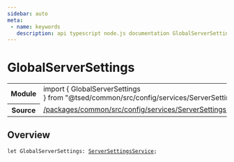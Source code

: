 ```yaml
---
sidebar: auto
meta:
 - name: keywords
   description: api typescript node.js documentation GlobalServerSettings service
---
```

# GlobalServerSettings <Badge text="Service" type="service"/>
<!-- Summary -->
<section class="symbol-info"><table class="is-full-width"><tbody><tr><th>Module</th><td><div class="lang-typescript"><span class="token keyword">import</span> { GlobalServerSettings }&nbsp;<span class="token keyword">from</span>&nbsp;<span class="token string">"@tsed/common/src/config/services/ServerSettingsService"</span></div></td></tr><tr><th>Source</th><td><a href="https://github.com/Romakita/ts-express-decorators/blob/v4.33.0/packages/common/src/config/services/ServerSettingsService.ts#L0-L0">/packages/common/src/config/services/ServerSettingsService.ts</a></td></tr></tbody></table></section>

<!-- Overview -->
## Overview


<pre><code class="typescript-lang "><span class="token keyword">let</span> GlobalServerSettings<span class="token punctuation">:</span> <a href="/api/common/config/services/ServerSettingsService.html"><span class="token">ServerSettingsService</span></a><span class="token punctuation">;</span></code></pre>